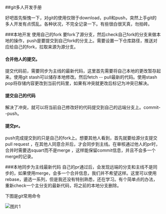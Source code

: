 ##git多人开发手册


 好吧首先惭愧一下，对git的使用仅限于download，pull和push，突然上手git的多人开发有点慌乱。各种状况，不完全记录一下。有些很白很天真，勿拍砖。

###本地开发 使用自己的fork
要fork了源分支，然后check自己fork的分支来做本地的操作，push是要提交到自己fork的分支上。需要设置一下仓库路径，推送对应给自己的fork，拉取来源为源分支。

#### 合并他人的提交。
提交代码前，需要同步为主线的最新代码，这里首先需要将自己本地的更改暂存起来。使用git stash可以储存本地修改。然后fetch -- pull最新的代码。使用stash pop将存储内容更改到当前代码里，如果有冲突就更改后标记为冲突已解决。

#### 提交自己的代码
解决了冲突，就可以将当前自己修改好的代码提交到自己的远端分支上。commit--push。

#### 提交pr。
push完成提交到的只是自己的fork上。想要其他人看到，首先就要给源分支提交pull request ，在其他人同意合并后，才会同步到主线。在审核通过他人的pr时，合并时需要选squart而不是merge ，这样能保留commit信息，并且不会多一个merge的记录。

###本地同步为主线最新代码 
自己的pr通过后，会发现远端的分支和主线不是同步的，如果使用merge，会多一个合并信息，我们并不希望这样。这里可以使用rebase，遴选一系列，但是我还没有特别熟悉，还在学习。有个简单点的办法，重新check一个主分支的最新代码，将之前的本地分支删除。

下图是git常用命令

![图片1](https://github.com/fangfangchen1207/daydayup/git多人开发手册/18AD6D85-15C2-47AE-AF8E-174CFA41C638.png)
